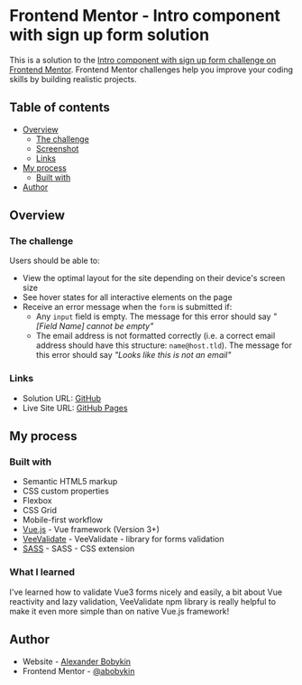 # Frontend Mentor - Intro component with sign up form solution

This is a solution to the [Intro component with sign up form challenge on Frontend Mentor](https://www.frontendmentor.io/challenges/intro-component-with-signup-form-5cf91bd49edda32581d28fd1). Frontend Mentor challenges help you improve your coding skills by building realistic projects.

## Table of contents

- [Overview](#overview)
  - [The challenge](#the-challenge)
  - [Screenshot](#screenshot)
  - [Links](#links)
- [My process](#my-process)
  - [Built with](#built-with)
- [Author](#author)

## Overview

### The challenge

Users should be able to:

- View the optimal layout for the site depending on their device's screen size
- See hover states for all interactive elements on the page
- Receive an error message when the `form` is submitted if:
  - Any `input` field is empty. The message for this error should say *"[Field Name] cannot be empty"*
  - The email address is not formatted correctly (i.e. a correct email address should have this structure: `name@host.tld`). The message for this error should say *"Looks like this is not an email"*

### Links

- Solution URL: [GitHub](https://github.com/abobykin/learning-intro-component-with-sign-up-form)
- Live Site URL: [GitHub Pages](https://guileless-churros-cc677d.netlify.app/)

## My process

### Built with

- Semantic HTML5 markup
- CSS custom properties
- Flexbox
- CSS Grid
- Mobile-first workflow
- [Vue.js](https://vuejs.org/guide/introduction.html) - Vue framework (Version 3+)
- [VeeValidate](https://vee-validate.logaretm.com/v4/) - VeeValidate - library for forms validation
- [SASS](https://sass-lang.com/) - SASS - CSS extension

### What I learned

I've learned how to validate Vue3 forms nicely and easily, a bit about Vue reactivity and lazy validation, VeeValidate npm library is really helpful to make it even more simple than on native Vue.js framework!

## Author

- Website - [Alexander Bobykin](https://alexfrontend.com/)
- Frontend Mentor - [@abobykin](https://www.frontendmentor.io/profile/abobykin)
